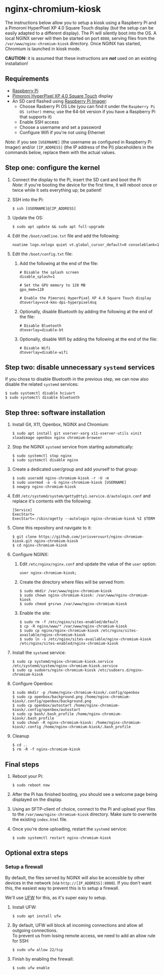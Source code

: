 # nginx-chromium-kiosk 
The instructions below allow you to setup a kiosk using a Raspberry Pi and a Pimoroni HyperPixel XP 4.0 Square Touch display (but the setup can be easily adapted to a different display). The Pi will silently boot into the OS. A local NGINX server will then be started on port `8080`, serving files from the `/var/www/nginx-chromium-kiosk` directory. Once NGINX has started, Chromium is launched in kiosk mode.

**CAUTION:** it is assumed that these instructions are ***not*** used on an existing installation!

## Requirements
- [Raspberry Pi](https://www.raspberrypi.com)
- [Pimoroni HyperPixel XP 4.0 Square Touch](https://shop.pimoroni.com/products/hyperpixel-4-square?variant=30138251444307) display
- An SD card flashed using [Raspberry Pi Imager](https://www.raspberrypi.com/software/):
    - Choose Rasberry Pi OS Lite (you can find it under the `Raspberry Pi OS (other)` menu; use the 64-bit version if you have a Raspberry Pi that supports it)
    - Enable SSH access
    - Choose a username and set a password
    - Configure Wifi if you're not using Ethernet

*Note:* if you see `[USERNAME]` (the username as configured in Raspberry Pi Imager) and/or `[IP_ADDRESS]` (the IP address of the Pi) placeholders in the commands below, replace them with the actual values.

## Step one: configure the kernel
1. Connect the display to the Pi, insert the SD card and boot the Pi<br>
    *Note:* if you're booting the device for the first time, it will reboot once or twice while it sets everything up; be patient!

2. SSH into the Pi:
    ```
    $ ssh [USERNAME]@[IP_ADDRESS]
    ```

3. Update the OS:
    ```
    $ sudo apt update && sudo apt full-upgrade
    ```

4. Edit the `/boot/cmdline.txt` file and add the following:<br>
    ```
    noatime logo.nologo quiet vt.global_cursor_default=0 consoleblank=1
    ```

5. Edit the `/boot/config.txt` file:
    1. Add the following at the end of the file:
        ```
        # Disable the splash screen
        disable_splash=1

        # Set the GPU memory to 128 MB
        gpu_mem=128

        # Enable the Pimoroni HyperPixel XP 4.0 Square Touch display
        dtoverlay=vc4-kms-dpi-hyperpixel4sq
        ```
    2. Optionally, disable Bluetooth by adding the following at the end of the file:
        ```
        # Disable Bluetooth
        dtoverlay=disable-bt
        ```
    3. Optionally, disable Wifi by adding the following at the end of the file:
        ```
        # Disable Wifi
        dtoverlay=disable-wifi
        ```

## Step two: disable unnecessary `systemd` services
If you chose to disable Bluetooth in the previous step, we can now also disable the related `systemd` services:

```
$ sudo systemctl disable hciuart
$ sudo systemctl disable bluetooth
```

## Step three: software installation
1. Install Git, X11, Openbox, NGINX and Chromium:
    ```
    $ sudo apt install git xserver-xorg x11-xserver-utils xinit xloadimage openbox nginx chromium-browser
    ```

2. Stop the NGINX `systemd` service from starting automatically:
    ```
    $ sudo systemctl stop nginx
    $ sudo systemctl disable nginx
    ```

3. Create a dedicated user/group and add yourself to that group:
   ```
   $ sudo useradd nginx-chromium-kiosk -r -U -m
   $ sudo usermod -a -G nginx-chromium-kiosk [USERNAME]
   $ newgrp nginx-chromium-kiosk
   ```

4. Edit `/etc/systemd/system/getty@tty1.service.d/autologin.conf` and replace it's contents with the following:
    ```
    [Service]
    ExecStart=
    ExecStart=-/sbin/agetty --autologin nginx-chromium-kiosk %I $TERM
    ```

5. Clone this repository and navigate to it:
    ```
    $ git clone https://github.com/jorisvervuurt/nginx-chromium-kiosk.git nginx-chromium-kiosk
    $ cd nginx-chromium-kiosk
    ```

6. Configure NGINX:<br>
    1. Edit `/etc/nginx/nginx.conf` and update the value of the `user` option:
        ```
        user nginx-chromium-kiosk;
        ```

    2. Create the directory where files will be served from:
        ```
        $ sudo mkdir /var/www/nginx-chromium-kiosk
        $ sudo chown nginx-chromium-kiosk: /var/www/nginx-chromium-kiosk
        $ sudo chmod g+srwx /var/www/nginx-chromium-kiosk
        ```

    2. Enable the site:
        ```
        $ sudo rm -f /etc/nginx/sites-enabled/default
        $ cp -R nginx/www/* /var/www/nginx-chromium-kiosk
        $ sudo cp nginx/nginx-chromium-kiosk /etc/nginx/sites-available/nginx-chromium-kiosk
        $ sudo ln -s /etc/nginx/sites-available/nginx-chromium-kiosk /etc/nginx/sites-enabled/nginx-chromium-kiosk
        ```

7. Install the `systemd` service:
    ```
    $ sudo cp systemd/nginx-chromium-kiosk.service /etc/systemd/system/nginx-chromium-kiosk.service
    $ sudo cp sudoers/nginx-chromium-kiosk /etc/sudoers.d/nginx-chromium-kiosk
    ```


8. Configure Openbox:
    ```
    $ sudo mkdir -p /home/nginx-chromium-kiosk/.config/openbox
    $ sudo cp openbox/background.png /home/nginx-chromium-kiosk/.config/openbox/background.png
    $ sudo cp openbox/autostart /home/nginx-chromium-kiosk/.config/openbox/autostart
    $ sudo cp bash/.bash_profile /home/nginx-chromium-kiosk/.bash_profile
    $ sudo chown -R nginx-chromium-kiosk: /home/nginx-chromium-kiosk/.config /home/nginx-chromium-kiosk/.bash_profile
    ```

9. Cleanup
    ```
    $ cd ..
    $ rm -R -f nginx-chromium-kiosk
    ``` 

## Final steps

1. Reboot your Pi:
    ```
    $ sudo reboot now
    ```

2. After the Pi has finished booting, you should see a welcome page being displayed on the display.

3. Using an SFTP-client of choice, connect to the Pi and upload your files to the `/var/www/nginx-chromium-kiosk` directory. Make sure to overwrite the existing `index.html` file.

4. Once you're done uploading, restart the `systemd` service:
    ```
    $ sudo systemctl restart nginx-chromium-kiosk
    ```

## Optional extra steps

### Setup a firewall
By default, the files served by NGINX will also be accessible by other devices in the network (via `http://[IP_ADDRESS]:8080`). If you don't want this, the easiest way to prevent this is to setup a firewall.

We'll use [UFW](https://manpages.ubuntu.com/manpages/bionic/en/man8/ufw.8.html) for this, as it's super easy to setup.

1. Install UFW:
    ```
    $ sudo apt install ufw
    ```

2. By default, UFW will block all incoming connections and allow all outgoing connections.<br>
    To prevent us from losing remote access, we need to add an allow rule for SSH:
    ```
    $ sudo ufw allow 22/tcp
    ```

3. Finish by enabling the firewall:
    ```
    $ sudo ufw enable
    ```

